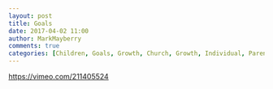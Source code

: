 ```yaml
---
layout: post
title: Goals
date: 2017-04-02 11:00
author: MarkMayberry
comments: true
categories: [Children, Goals, Growth, Church, Growth, Individual, Parents, Video]
---
```

https://vimeo.com/211405524
